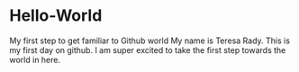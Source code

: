 # Hello-World
My first step to get familiar to Github world
My name is Teresa Rady. This is my first day on github. I am super excited to take the first step towards the world in here.
